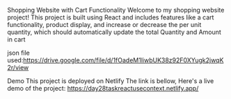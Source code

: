 Shopping Website with Cart Functionality
Welcome to my shopping website project! This project is built using React and includes features like a cart functionality, product display, and increase or decrease the per unit quantity, which should automatically update the total Quantity and Amount in cart

json file used:https://drive.google.com/file/d/1fOadeM1liwbUK38z92F0XYugk2jwqK2r/view

Demo
This project is deployed on Netlify The link is bellow, Here's a live demo of the project: https://day28taskreactusecontext.netlify.app/
